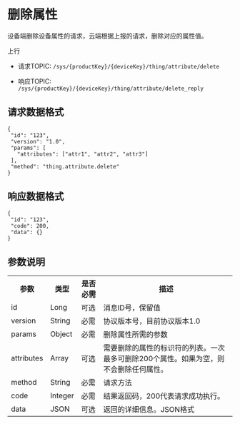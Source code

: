 # 删除属性

设备端删除设备属性的请求，云端根据上报的请求，删除对应的属性值。

上行
- 请求TOPIC: `/sys/{productKey}/{deviceKey}/thing/attribute/delete`

- 响应TOPIC: `/sys/{productKey}/{deviceKey}/thing/attribute/delete_reply`

## 请求数据格式

```
{
 "id": "123",
 "version": "1.0",
 "params": [
   "attributes": ["attr1", "attr2", "attr3"]
 ],
 "method": "thing.attribute.delete"
}
```

## 响应数据格式

```
{
 "id": "123",
 "code": 200,
 "data": {}
}

```

## 参数说明

<table>
  <tr>
    <th>参数</th>
    <th>类型</th>
    <th>是否必需</th>
    <th>描述</th>
  </tr>
  <tr>
    <td>id</td>
    <td>Long</td>
    <td>可选 </td>
    <td>消息ID号，保留值 </td>
  </tr>
  <tr>
    <td>version</td>
    <td>String</td>
    <td>必需 </td>
    <td>协议版本号，目前协议版本1.0</td>
  </tr>
  <tr>
    <td>params</td>
    <td>Object</td>
    <td>必需 </td>
    <td>删除属性所需的参数 </td>
  </tr>
  <tr>
    <td>attributes</td>
    <td>Array</td>
    <td>可选 </td>
    <td>需要删除的属性的标识符的列表。一次最多可删除200个属性。如果为空，则不会删除任何属性。</td>
  </tr>
  <tr>
    <td>method</td>
    <td>String</td>
    <td>必需 </td>
    <td>请求方法 </td>
  </tr>
  <tr>
    <td>code</td>
    <td>Integer</td>
    <td>必需 </td>
    <td>结果返回码，200代表请求成功执行。 </td>
  </tr>
  <tr>
    <td>data</td>
    <td>JSON</td>
    <td>可选</td>
    <td>返回的详细信息。JSON格式 </td>
  </tr>
</table>
